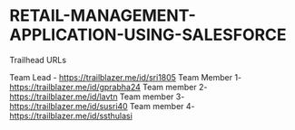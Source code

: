 # RETAIL-MANAGEMENT-APPLICATION-USING-SALESFORCE

Trailhead  URLs

Team Lead - https://trailblazer.me/id/sri1805
Team Member 1- https://trailblazer.me/id/gprabha24
Team member 2- https://trailblazer.me/id/lavtn
Team member 3- https://trailblazer.me/id/susri40
Team member 4- https://trailblazer.me/id/ssthulasi
